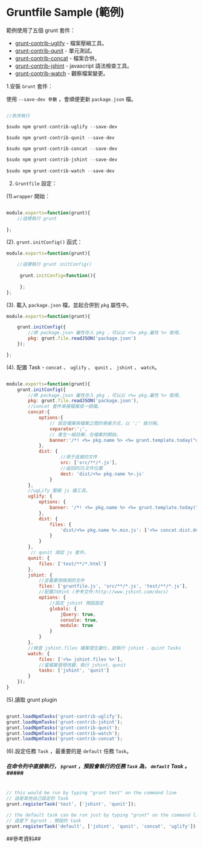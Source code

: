 Gruntfile Sample (範例)
======================

範例使用了五個 grunt 套件：

* [grunt-contrib-uglify](https://github.com/gruntjs/grunt-contrib-uglify) - 檔案壓縮工具。
* [grunt-contrib-qunit](https://github.com/gruntjs/grunt-contrib-qunit) - 單元測試。
* [grunt-contrib-concat](https://github.com/gruntjs/grunt-contrib-concat) - 檔案合併。
* [grunt-contrib-jshint](https://github.com/gruntjs/grunt-contrib-jshint) - javascript 語法檢查工具。
* [grunt-contrib-watch](https://github.com/gruntjs/grunt-contrib-watch) - 觀察檔案變更。

1.安裝 `Grunt` 套件：

使用 `--save-dev 參數` ，會順便更新 `package.json` 檔。 

```javascript

//依序執行

$sudo npm grunt-contrib-uglify --save-dev 

$sudo npm grunt-contrib-qunit --save-dev 

$sudo npm grunt-contrib-concat --save-dev
 
$sudo npm grunt-contrib-jshint --save-dev
 
$sudo npm grunt-contrib-watch --save-dev 


```

2. `Gruntfile` 設定：

(1).`wrapper` 開始：

```javascript

module.exports=function(grunt){
    //這裡執行 grunt 
    
};

```

(2). `grunt.initConfig()` 函式：

```javascript
module.exports=function(grunt){

    //這裡執行 grunt initConfig()
     
     grunt.initConfig=function(){
        
     };
};


```

(3). 載入 `package.json` 檔，並起合併到 `pkg` 屬性中。

```javascript
module.exports=function(grunt){

    grunt.initConfig({
        //將 package.json 屬性存入 pkg ，可以以 <%= pkg.屬性 %> 取得。
        pkg: grunt.file.readJSON('package.json')
    });

};

```

(4). 配置 Task - `concat` 、 `uglify` 、 `qunit` 、 `jshint` 、 `watch`。

```javascript

module.exports=function(grunt){
    grunt.initConfig({
        //將 package.json 屬性存入 pkg ，可以以 <%= pkg.屬性 %> 取得。
        pkg: grunt.file.readJSON('package.json'),
        //concat 套件串接檔案成一個檔。
        concat:{
            options:{
                // 設定檔案與檔案之間的串接方式，以 ';' 做分隔。
                separator:';',
                // 產生一組註解，在檔案的開始。
                banner:'/*! <%= pkg.name %> <%= grunt.template.today("dd-mm-yyyy") %>*/\n'
            },
            dist: {
                    //用于连接的文件
                    src: ['src/**/*.js'],
                    //返回的JS文件位置
                    dest: 'dist/<%= pkg.name %>.js'
                }
        },
        //ugLify 壓縮 js 檔工具。
        uglify: {
            options: {
                banner: '/*! <%= pkg.name %> <%= grunt.template.today("dd-mm-yyyy") %> */\n'
            },
            dist: {
                files: {
                    'dist/<%= pkg.name %>.min.js': ['<%= concat.dist.dest %>']
                }
            }
        },
         // qunit 測試 js 套件。
        qunit: {
            files: ['test/**/*.html']
        },
        jshint: {
            //定義要用檢測的文件
            files: ['gruntfile.js', 'src/**/*.js', 'test/**/*.js'],
            //配置JSHint (参考文件:http://www.jshint.com/docs)
            options: {
                //設定 jshint 預設設定
                globals: {
                    jQuery: true,
                    console: true,
                    module: true
                }
            }
        },
        //檢查 jshint.files 檔案發生變化，就執行 jshint 、quint Tasks
        watch: {
            files: ['<%= jshint.files %>'],
            //當檔案發現改變，執行 jshint、qunit
            tasks: ['jshint', 'qunit']
        }
    });
}


```

(5).讀取 grunt plugin 

```javascript

grunt.loadNpmTasks('grunt-contrib-uglify');
grunt.loadNpmTasks('grunt-contrib-jshint');
grunt.loadNpmTasks('grunt-contrib-qunit');
grunt.loadNpmTasks('grunt-contrib-watch');
grunt.loadNpmTasks('grunt-contrib-concat');

```

(6).設定任務 `Task` ，最重要的是 `default` 任務 `Task`。

##### 在命令列中直接執行， `$grunt` ，預設會執行的任務 `Task` 為， `default` Task 。##### 

```javascript

// this would be run by typing "grunt test" on the command line
// 這是其他自己設定的 Task
grunt.registerTask('test', ['jshint', 'qunit']);

// the default task can be run just by typing "grunt" on the command line
// 這是下 $grunt ，預設的 task
grunt.registerTask('default', ['jshint', 'qunit', 'concat', 'uglify']);

```

##參考資料##



